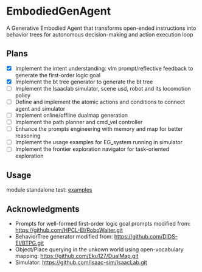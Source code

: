 # EmbodiedGenAgent
A Generative Embodied Agent that transforms open-ended instructions into behavior trees for autonomous decision-making and action execution loop

## Plans
- [x] Implement the intent understanding: vlm prompt/reflective feedback to generate the first-order logic goal
- [x] Implement the bt tree generator to generate the bt tree
- [ ] Implement the Isaaclab simulator, scene usd, robot and its locomotion policy
- [ ] Define and implement the atomic actions and conditions to connect agent and simulator
- [ ] Implement online/offline dualmap generation
- [ ] Implement the path planner and cmd_vel controller
- [ ] Enhance the prompts engineering with memory and map for better reasoning
- [ ] Implement the usage examples for EG_system running in simulator
- [ ] Implement the frontier exploration navigator for task-oriented exploration

## Usage
module standalone test: [examples](examples/EXAMPLES.md)


## Acknowledgments
- Prompts for well-formed first-order logic goal prompts modified from: https://github.com/HPCL-EI/RoboWaiter.git
- BehaviorTree generator modified from: https://github.com/DIDS-EI/BTPG.git
- Object/Place querying in the unkown world using open-vocabulary mapping: https://github.com/Eku127/DualMap.git
- Simulator: https://github.com/isaac-sim/IsaacLab.git